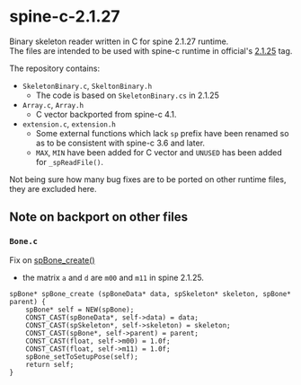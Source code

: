 # spine-c-2.1.27
Binary skeleton reader written in C for spine 2.1.27 runtime.  
The files are intended to be used with spine-c runtime in official's [2.1.25](https://github.com/EsotericSoftware/spine-runtimes/tree/2.1.25) tag.

The repository contains: 
- `SkeletonBinary.c`, `SkeltonBinary.h`
  - The code is based on `SkeletonBinary.cs` in 2.1.25
- `Array.c`, `Array.h`
  - C vector backported from spine-c 4.1.  
- `extension.c`, `extension.h`
  - Some external functions which lack `sp` prefix have been renamed so as to be consistent with spine-c 3.6 and later.
  - `MAX`, `MIN` have been added for C vector and `UNUSED` has been added for `_spReadFile()`.

Not being sure how many bug fixes are to be ported on other runtime files, they are excluded here.

## Note on backport on other files

### `Bone.c`

Fix on [spBone_create()](https://github.com/EsotericSoftware/spine-runtimes/issues/924)
 - the matrix `a` and `d` are `m00` and `m11` in spine 2.1.25.

```
spBone* spBone_create (spBoneData* data, spSkeleton* skeleton, spBone* parent) {
	spBone* self = NEW(spBone);
	CONST_CAST(spBoneData*, self->data) = data;
	CONST_CAST(spSkeleton*, self->skeleton) = skeleton;
	CONST_CAST(spBone*, self->parent) = parent;
	CONST_CAST(float, self->m00) = 1.0f;
	CONST_CAST(float, self->m11) = 1.0f;
	spBone_setToSetupPose(self);
	return self;
}
```
